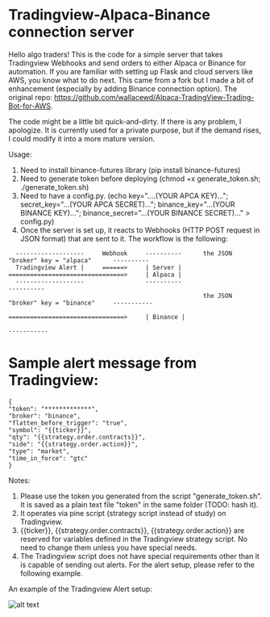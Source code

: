 # Tradingview-Alpaca-Binance connection server

Hello algo traders! This is the code for a simple server that takes Tradingview Webhooks and send orders to either Alpaca or Binance for automation. If you are familiar with setting up Flask and cloud servers like AWS, you know what to do next. This came from a fork but I made a bit of enhancement (especially by adding Binance connection option). The original repo:
https://github.com/wallacewd/Alpaca-TradingView-Trading-Bot-for-AWS. 

The code might be a little bit quick-and-dirty. If there is any problem, I apologize. It is currently used for a private purpose, but if the demand rises, I could modify it into a more mature version.

Usage: 
1. Need to install binance-futures library (pip install binance-futures)
2. Need to generate token before deploying (chmod +x generate_token.sh; ./generate_token.sh)
3. Need to have a config.py. (echo key="....(YOUR APCA KEY)..."\; secret_key="...(YOUR APCA SECRET)..."\; binance_key="...(YOUR BINANCE KEY)..."\; binance_secret="...(YOUR BINANCE SECRET)..." > config.py)
4. Once the server is set up, it reacts to Webhooks (HTTP POST request in JSON format) that are sent to it. The workflow is the following:

```
  -------------------     Webhook     ----------      the JSON "broker" key = "alpaca"      ----------
  Tradingview Alert |     ======>     | Server |      ================================>     | Alpaca |
  -------------------                 ----------                                            ----------
                                                      the JSON "broker" key = "binance"     -----------
                                                      ================================>     | Binance |
                                                                                            -----------
```
  
  
# Sample alert message from Tradingview:
```
{ 
"token": "*************",
"broker": "binance",
"flatten_before_trigger": "true",
"symbol": "{{ticker}}", 
"qty": "{{strategy.order.contracts}}", 
"side": "{{strategy.order.action}}", 
"type": "market",
"time_in_force": "gtc" 
}
```
Notes:
1. Please use the token you generated from the script "generate_token.sh". It is saved as a plain text file "token" in the same folder (TODO: hash it).
2. It operates via pine script (strategy script instead of study) on Tradingview.
3. {{ticker}}, {{strategy.order.contracts}}, {{strategy.order.action}} are reserved for variables defined in the Tradingview strategy script. No need to change them unless you have special needs.
4. The Tradingview script does not have special requirements other than it is capable of sending out alerts. For the alert setup, please refer to the following example.

An example of the Tradingview Alert setup:

![alt text](https://cdn.discordapp.com/attachments/830931439612723221/919914448670560326/Screenshot_from_2021-12-13_06-11-59.png)

